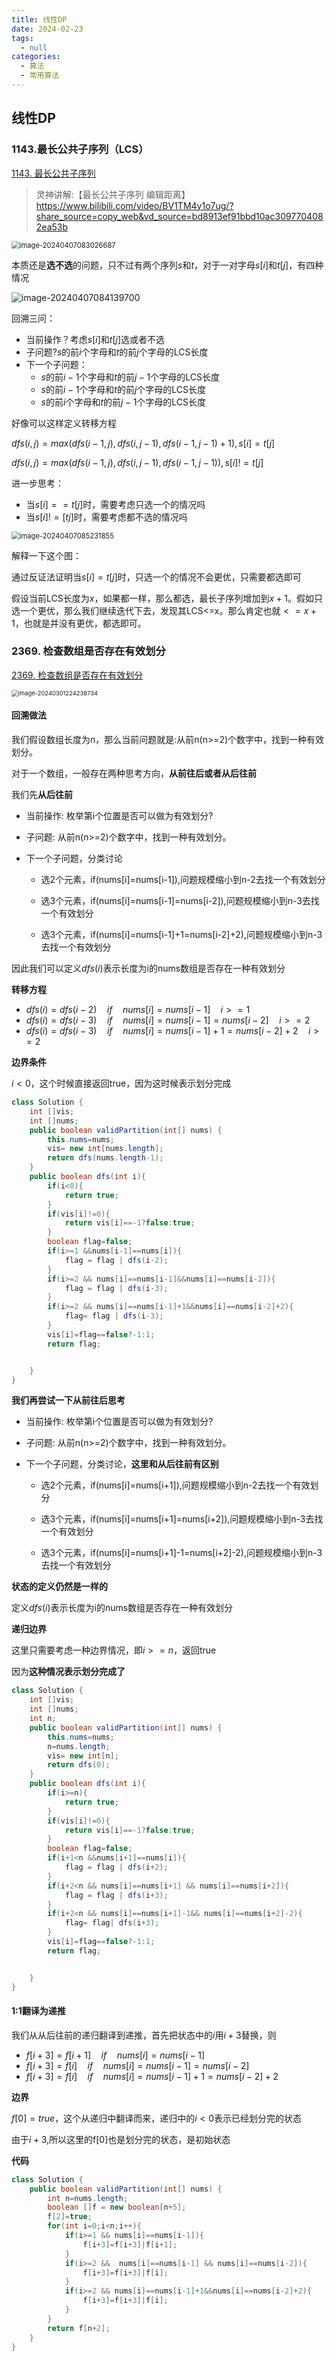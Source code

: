 ```yaml
---
title: 线性DP
date: 2024-02-23
tags: 
  - null
categories:  
  - 算法
  - 常用算法
---
```


## 线性DP



### 1143.最长公共子序列（LCS）

[1143. 最长公共子序列](https://leetcode.cn/problems/longest-common-subsequence/)

> 灵神讲解:【最长公共子序列 编辑距离】 https://www.bilibili.com/video/BV1TM4y1o7ug/?share_source=copy_web&vd_source=bd8913ef91bbd10ac3097704082ea53b

<img src="https://typora-1309665611.cos.ap-nanjing.myqcloud.com/typora/image-20240407083026687.png" alt="image-20240407083026687" style="zoom: 80%;" />

本质还是**选不选**的问题，只不过有两个序列$s$和$t$，对于一对字母$s[i]$和$t[j]$，有四种情况

![image-20240407084139700](https://typora-1309665611.cos.ap-nanjing.myqcloud.com/typora/image-20240407084139700.png)

回溯三问：

- 当前操作？考虑$s[i]$和$t[j]$选或者不选
- 子问题?$s$的前$i$个字母和$t$的前$j$个字母的LCS长度
- 下一个子问题：
  - $s$的前$i-1$个字母和$t$的前$j-1$个字母的LCS长度
  - $s$的前$i-1$个字母和$t$的前$j$个字母的LCS长度
  - $s$的前$i$个字母和$t$的前$j-1$个字母的LCS长度

好像可以这样定义转移方程

$dfs(i,j)=max(dfs(i-1,j),dfs(i,j-1),dfs(i-1,j-1)+1),s[i]=t[j]$

$dfs(i,j)=max(dfs(i-1,j),dfs(i,j-1),dfs(i-1,j-1)),s[i]!=t[j]$

进一步思考：

- 当$s[i]==t[j]$时，需要考虑只选一个的情况吗
- 当$s[i]!=[tj]$时，需要考虑都不选的情况吗



<img src="https://typora-1309665611.cos.ap-nanjing.myqcloud.com/typora/image-20240407085231855.png" alt="image-20240407085231855" style="zoom:80%;" />

解释一下这个图：

通过反证法证明当$s[i]=t[j]$时，只选一个的情况不会更优，只需要都选即可

假设当前LCS长度为$x$，如果都一样，那么都选，最长子序列增加到$x+1$。假如只选一个更优，那么我们继续迭代下去，发现其LCS<=x。那么肯定也就$<=x+1$，也就是并没有更优，都选即可。







### 2369. 检查数组是否存在有效划分

[2369. 检查数组是否存在有效划分](https://leetcode.cn/problems/check-if-there-is-a-valid-partition-for-the-array/)

<img src="https://typora-1309665611.cos.ap-nanjing.myqcloud.com/typora/image-20240301224238734.png" alt="image-20240301224238734" style="zoom:67%;" />

#### 回溯做法

我们假设数组长度为n，那么当前问题就是:从前n(n>=2)个数字中，找到一种有效划分。

对于一个数组，一般存在两种思考方向，**从前往后或者从后往前**

我们先**从后往前**

- 当前操作: 枚举第i个位置是否可以做为有效划分?

- 子问题: 从前n(n>=2)个数字中，找到一种有效划分。

- 下一个子问题，分类讨论

  - 选2个元素，if(nums[i]=nums[i-1]),问题规模缩小到n-2去找一个有效划分

  - 选3个元素，if(nums[i]=nums[i-1]=nums[i-2]),问题规模缩小到n-3去找一个有效划分

  - 选3个元素，if(nums[i]=nums[i-1]+1=nums[i-2]+2),问题规模缩小到n-3去找一个有效划分

因此我们可以定义$dfs(i)$表示长度为i的nums数组是否存在一种有效划分

**转移方程**

- $dfs(i)=dfs(i-2) \quad if\quad  nums[i]=nums[i-1] \quad i>=1$
- $dfs(i)=dfs(i-3) \quad if\quad  nums[i]=nums[i-1]=nums[i-2]\quad i>=2$
- $dfs(i)=dfs(i-3) \quad if\quad  nums[i]=nums[i-1]+1=nums[i-2]+2\quad i>=2$

**边界条件**

$i<0$，这个时候直接返回true，因为这时候表示划分完成

```java
class Solution {
    int []vis;
    int []nums;
    public boolean validPartition(int[] nums) {
        this.nums=nums;
        vis= new int[nums.length];
        return dfs(nums.length-1);
    }
    public boolean dfs(int i){
        if(i<0){
            return true;
        }
        if(vis[i]!=0){
            return vis[i]==-1?false:true;
        }
        boolean flag=false;
        if(i>=1 &&nums[i-1]==nums[i]){
            flag = flag | dfs(i-2);
        }
        if(i>=2 && nums[i]==nums[i-1]&&nums[i]==nums[i-2]){
            flag = flag | dfs(i-3);
        }
        if(i>=2 && nums[i]==nums[i-1]+1&&nums[i]==nums[i-2]+2){
            flag= flag | dfs(i-3);
        }
        vis[i]=flag==false?-1:1;
        return flag;


    }
}
```

**我们再尝试一下从前往后思考**

- 当前操作: 枚举第i个位置是否可以做为有效划分?

- 子问题: 从前n(n>=2)个数字中，找到一种有效划分。

- 下一个子问题，分类讨论，**这里和从后往前有区别**

  - 选2个元素，if(nums[i]=nums[i+1]),问题规模缩小到n-2去找一个有效划分

  - 选3个元素，if(nums[i]=nums[i+1]=nums[i+2]),问题规模缩小到n-3去找一个有效划分

  - 选3个元素，if(nums[i]=nums[i+1]-1=nums[i+2]-2),问题规模缩小到n-3去找一个有效划分

**状态的定义仍然是一样的**

定义$dfs(i)$表示长度为i的nums数组是否存在一种有效划分

**递归边界**

这里只需要考虑一种边界情况，即$i>=n$，返回true

因为**这种情况表示划分完成了**

```java
class Solution {
    int []vis;
    int []nums;
    int n;
    public boolean validPartition(int[] nums) {
        this.nums=nums;
        n=nums.length;
        vis= new int[n];
        return dfs(0);
    }
    public boolean dfs(int i){
        if(i>=n){
            return true;
        }
        if(vis[i]!=0){
            return vis[i]==-1?false:true;
        }
        boolean flag=false;
        if(i+1<n &&nums[i+1]==nums[i]){
            flag = flag | dfs(i+2);
        }
        if(i+2<n && nums[i]==nums[i+1] && nums[i]==nums[i+2]){
            flag = flag | dfs(i+3);
        }
        if(i+2<n && nums[i]==nums[i+1]-1&& nums[i]==nums[i+2]-2){
            flag= flag| dfs(i+3);
        }
        vis[i]=flag==false?-1:1;
        return flag;


    }
}
```

#### 1:1翻译为递推

我们从从后往前的递归翻译到递推，首先把状态中的$i$用$i+3$替换，则

- $f[i+3]=f[i+1] \quad if\quad  nums[i]=nums[i-1]$
- $f[i+3]=f[i] \quad if\quad  nums[i]=nums[i-1]=nums[i-2]$
- $f[i+3]=f[i] \quad if\quad  nums[i]=nums[i-1]+1=nums[i-2]+2$

**边界**

$f[0]=true$，这个从递归中翻译而来，递归中的$i<0$表示已经划分完的状态

由于$i+3$,所以这里的f[0]也是划分完的状态，是初始状态

**代码**

```java
class Solution {
    public boolean validPartition(int[] nums) {
        int n=nums.length;
        boolean []f = new boolean[n+5];
        f[2]=true;
        for(int i=0;i<n;i++){
            if(i>=1 && nums[i]==nums[i-1]){
                f[i+3]=f[i+3]|f[i+1];
            }
            if(i>=2 &&  nums[i]==nums[i-1] && nums[i]==nums[i-2]){
                f[i+3]=f[i+3]|f[i];
            }
            if(i>=2 && nums[i]==nums[i-1]+1&&nums[i]==nums[i-2]+2){
                f[i+3]=f[i+3]|f[i];
            }
        }
        return f[n+2];
    }
}
```

